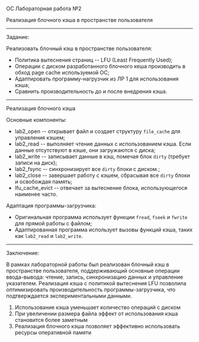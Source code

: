 ОС Лабораторная работа №2

Реализация блочного кэша в пространстве пользователя

---

Задание:

Реализовать блочный кэш в пространстве пользователя:
- Политика вытеснения страниц -- LFU (Least Frequently Used);
- Операции с диском разработанного блочного кеша производить в обход page cache используемой ОС;
- Адаптировать программу-нагрузчик из ЛР 1 для использования кэша;
- Сравнить производительность до и после внедрения кэша.

---

Реализация блочного кэша

Основные компоненты:
- lab2_open -- открывает файл и создает структуру `file_cache` для управления кэшем; 
- lab2_read -- выполняет чтение данных с использованием кэша. Если данные отсутствуют в кэше, они загружаются с диска;
- lab2_write -- записывает данные в кэш, помечая блок `dirty` (требует записи на диск);
- lab2_fsync -- синхронизирует все `dirty` блоки с диском.;
- lab2_close -- завершает работу с кэшем, сбрасывая все `dirty` блоки и освобождая память;
- lfu_cache_evict -- отвечает за вытеснение блока, использующегося наименее часто.

Адаптация программы-загрузчика:
- Оригинальная программа использует функции `fread`, `fseek` и `fwrite` для прямой работы с файлом;
- Адаптированная программа использует вызовы функций кэша, таких как `lab2_read` и `lab2_write`.

---

Заключение:

В рамках лабораторной работы был реализован блочный кэш в пространстве пользователя, поддерживающий основные операции ввода-вывода: чтение, запись, синхронизацию данных и управление указателем. 
Реализация кэша с политикой вытеснения LFU позволила оптимизировать производительность программы-загрузчика, что подтверждается экспериментальными данными.

1. Использование кэша уменьшает количество операций с диском
2. При увеличении размера файла эффект от использования кэша становится более заметным
3. Реализация блочного кэша позволяет эффективно использовать ресурсы оперативной памяти
